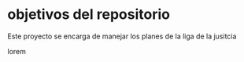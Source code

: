 # objetivos del repositorio

Este proyecto se encarga de manejar los planes de la liga de la jusitcia

lorem   